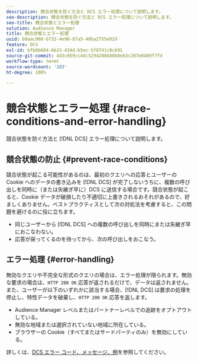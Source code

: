 ```yaml
---
description: 競合状態を防ぐ方法と DCS エラー処理について説明します。
seo-description: 競合状態を防ぐ方法と DCS エラー処理について説明します。
seo-title: 競合状態とエラー処理
solution: Audience Manager
title: 競合状態とエラー処理
uuid: b0aac960-6732-4e96-87a5-40ba2755e02d
feature: DCS
exl-id: bfb0b684-6b15-434d-b5ec-5f8741c0c691
source-git-commit: 4d3c859cc4dc5294286680b0e63c287e0409f7fd
workflow-type: tm+mt
source-wordcount: '203'
ht-degree: 100%

---
```


# 競合状態とエラー処理 {#race-conditions-and-error-handling}

競合状態を防ぐ方法と [!DNL DCS] エラー処理について説明します。

## 競合状態の防止 {#prevent-race-conditions}

競合状態が起こる可能性があるのは、最初のクエリへの応答とユーザーの Cookie へのデータの書き込みを [!DNL DCS] が完了しないうちに、複数の呼び出しを同時に（または矢継ぎ早に）DCS に送信する場合です。競合状態が起こると、Cookie データが破損したり不適切に上書きされるおそれがあるので、好ましくありません。ベストプラクティスとして次の対処法を考慮すると、この問題を避けるのに役に立ちます。

* 同じユーザーから [!DNL DCS] への複数の呼び出しを同時にまたは矢継ぎ早におこなわない。
* 応答が戻ってくるのを待ってから、次の呼び出しをおこなう。

## エラー処理  {#error-handling}

無効なクエリや不完全な形式のクエリの場合は、エラー処理が限られます。無効な要求の場合は、`HTTP 200 OK` 応答が返されるだけで、データは返されません。また、ユーザーが以下のいずれかに該当する場合、[!DNL DCS] は要求の処理を停止し、特性データを破棄し、`HTTP 200 OK` 応答を返します。

* Audience Manager レベルまたはパートナーレベルでの追跡をオプトアウトしている。
* 無効な地域または選択されていない地域に所在している。
* ブラウザーの Cookie（すべてまたはサードパーティのみ）を無効にしている。

詳しくは、[DCS エラー コード、メッセージ、例](../../../api/dcs-intro/dcs-api-reference/dcs-error-codes.md)を参照してください。
